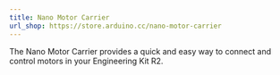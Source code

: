 ```yaml
---
title: Nano Motor Carrier
url_shop: https://store.arduino.cc/nano-motor-carrier
---
```


The Nano Motor Carrier provides a quick and easy way to connect and control motors in your Engineering Kit R2.